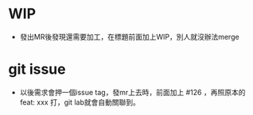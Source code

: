 # WIP
- 發出MR後發現還需要加工，在標題前面加上WIP，別人就沒辦法merge


# git issue
- 以後需求會押一個issue tag，發mr上去時，前面加上 #126 ，再照原本的 feat: xxx 打，git lab就會自動關聯到。


